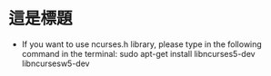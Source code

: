 # 這是標題
* If you want to use ncurses.h library, please type in the following command in the terminal:
sudo apt-get install libncurses5-dev libncursesw5-dev